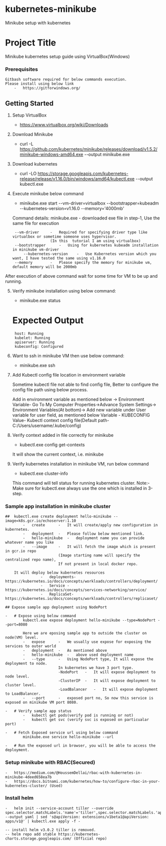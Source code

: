 # kubernetes-minikube
Minikube setup with kubernetes

# Project Title

Minikube kubernetes setup guide using VirtualBox(Windows)

### Prerequisites
	Gitbash software required for below commands execution.
	Please install using below link
		-	https://gitforwindows.org/

## Getting Started

1) Setup VirtualBox
	-	https://www.virtualbox.org/wiki/Downloads
	
2) Download Minikube
	-	curl -L https://github.com/kubernetes/minikube/releases/download/v1.5.2/minikube-windows-amd64.exe --output minikube.exe
	
3) Download kubernetes 
	-	curl -LO https://storage.googleapis.com/kubernetes-release/release/v1.16.0/bin/windows/amd64/kubectl.exe --output kubectl.exe

4) Execute minikube below command
	-	minikube.exe start --vm-driver=virtualbox --bootstrapper=kubeadm --kubernetes-version=v1.16.0 --memory='4000mb'

	Command details: 
		minikube.exe - downloaded exe file in step-1, Use the same file for execution
		
		--vm-driver		-	Required for specifying driver type like virtualbox or sometime someone uses hypervisor.
						(In this  tutorial I am using virtualbox)
		--bootstrapper		-	Using for kubernetes kubeadm installation in minikube vm-driver		
	    	--kubernetes-version	-	Use Kubernetes version which you want, I have tested the same using v1.16.0
		--memory		-	Please specify the memory for minikube vm, default memory will be 2000mb

After execution of above command wait for some time for VM to be up and running.

5) Verify minikube installation using below command:
	-	minikube.exe status
	# Expected Output
		host: Running
		kubelet: Running
		apiserver: Running
		kubeconfig: Configured

6) Want to ssh in minikube VM then use below command:
	-	minikube.exe ssh
	
7) Add Kubectl config file location in environment variable
	
	Sometime kubectl file not able to find config file, Better to configure the config file path using below process.
	
 	Add in environment variable as mentioned below
	-> Environment Variable- Go To My Computer Properties->Advance System Settings-> Environment Variables(At bottom)-> Add new variable under User variable for user field, as mentioned below
	Variable - KUBECONFIG
	Value- Kubectl context config file(Default path- C:/Users/username/.kube/config)

8) Verify context added in file correctly for minikube
	
	- 	kubectl.exe config get-contexts
	
	It will show the current context, i.e. minikube 
	
9)	Verify kubernetes installation in minikube VM, run below command
	
	-	kubectl.exe cluster-info
	
	This command will tell status for running kubernetes cluster.
	Note:- Make sure for kubectl.exe always use the one which is installed in 3-step.

### Sample app installation in minikube cluster
	##	kubectl.exe create deployment hello-minikube --image=k8s.gcr.io/echoserver:1.10
			-	create		-	It will create/apply new configuration in kubernetes.
			-	deployment	-	Please follow below mentioned link.
			-	hello-minikube	-	deployment name you can provide whatever name you like
			-	--image		-	It will fetch the image which is present in gcr.io repo
							(Image starting name will specify the centralized repo name),
							If not present in local docker repo.		
		
		It will deploy below kubernetes resources
					-	deployments- https://kubernetes.io/docs/concepts/workloads/controllers/deployment/
					-	Service	-	https://kubernetes.io/docs/concepts/services-networking/service/
					-	ReplicaSet-	https://kubernetes.io/docs/concepts/workloads/controllers/replicaset/

	## Expose sample app deployment using NodePort
	
	-	# Expose using below command
			kubectl.exe expose deployment hello-minikube --type=NodePort --port=8080 
		
			Here we are eposing sample app to outside the cluster on node(VM) level.
			-	expose		-	We usually use expose for exposing the services to outer world
			-	deployment	-	As mentioned above
			-	hello-minikube	-	above used deployment name
			-	--type		-	Using NodePort type, It will expose the deployment to node. 
							In kubernetes we have 3 port type.
							-NodePort	-	It will expose deployment to node level.
							-ClusterIP	-	It will expose deployment to cluster level.
							-LoadBalancer	-	It will expose deployment to LoadBalancer.
			-	--port		-	exposed port no, So now this service is exposed on minikube VM port 8080.

	-	# Verify sample app status
			-	kubectl get pods(verify pod is running or not)
			- 	kubectl get svc (verify svc is exposed on particualar port)
	
	-	# Fetch Exposed service url using below command	
			minikube.exe service hello-minikube --url

	-	# Run the exposed url in browser, you will be able to access the deployment.

### Setup minikube with RBAC(Secured)
	-	https://medium.com/@HoussemDellai/rbac-with-kubernetes-in-minikube-4deed658ea7b
	-  	https://docs.bitnami.com/kubernetes/how-to/configure-rbac-in-your-kubernetes-cluster/ (Used)

### Install helm 
	-	helm init --service-account tiller --override spec.selector.matchLabels.'name'='tiller',spec.selector.matchLabels.'app'='helm' --output yaml | sed 's@apiVersion: extensions/v1beta1@apiVersion: apps/v1@' | kubectl.exe apply -f -
	
	-- install helm v3.0.2 tiller is removed.
	-- helm repo add stable https://kubernetes-charts.storage.googleapis.com/ (Official repo)
